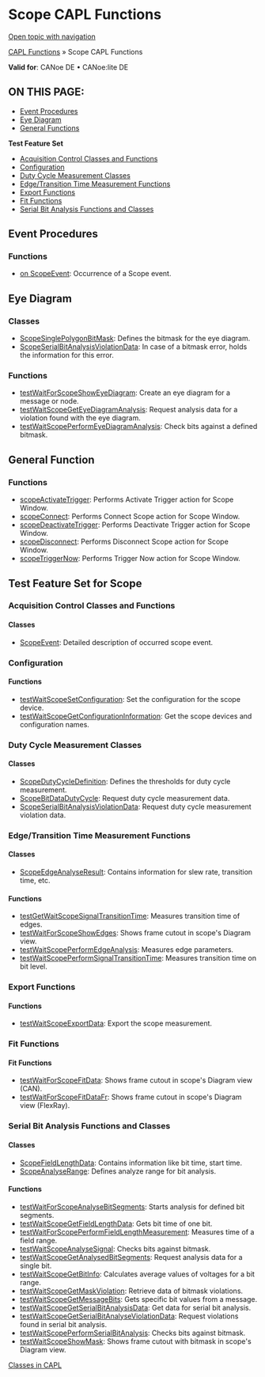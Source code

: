# Scope CAPL Functions

[Open topic with navigation](../../../../CANoeDEFamily.htm#Topics/CAPLFunctions/Scope/CAPLfunctionsScopeOverview.md)

[CAPL Functions](../CAPLfunctions.md) » Scope CAPL Functions

**Valid for**: CANoe DE • CANoe:lite DE

## ON THIS PAGE:

- [Event Procedures](#EventProcedures)
- [Eye Diagram](#EyeDiagram)
- [General Functions](#General)

**Test Feature Set**

- [Acquisition Control Classes and Functions](#AcquisitionControl)
- [Configuration](#Configuration)
- [Duty Cycle Measurement Classes](#DutyCycleMeas)
- [Edge/Transition Time Measurement Functions](#EdgeTransitionTimeMeas)
- [Export Functions](#Export)
- [Fit Functions](#Fit)
- [Serial Bit Analysis Functions and Classes](#SerialBitAnalysis)

## Event Procedures

### Functions

- [on ScopeEvent](EventProcedures/CAPLfunctionOnScopeEvent.md): Occurrence of a Scope event.

## Eye Diagram

### Classes

- [ScopeSinglePolygonBitMask](Classes/CAPLFunctionScopeSinglePolygonBitMask.md): Defines the bitmask for the eye diagram.
- [ScopeSerialBitAnalysisViolationData](Classes/CAPLfunctionScopeSerialBitAnalysisViolationData.md): In case of a bitmask error, holds the information for this error.

### Functions

- [testWaitForScopeShowEyeDiagram](../Test/Functions/CAPLfunctionTestWaitForScopeShowEyeDiagram.md): Create an eye diagram for a message or node.
- [testWaitScopeGetEyeDiagramAnalysis](../Test/Functions/CAPLfunctionTestWaitScopeGetEyeDiagramAnalysis.md): Request analysis data for a violation found with the eye diagram.
- [testWaitScopePerformEyeDiagramAnalysis](../Test/Functions/CAPLFunctionTestWaitScopePerformEyeDiagramAnalysis.md): Check bits against a defined bitmask.

## General Function

### Functions

- [scopeActivateTrigger](Functions/CAPLfunctionScopeActivateTrigger.md): Performs Activate Trigger action for Scope Window.
- [scopeConnect](Functions/CAPLfunctionScopeConnect.md): Performs Connect Scope action for Scope Window.
- [scopeDeactivateTrigger](Functions/CAPLfunctionScopeDeactivateTrigger.md): Performs Deactivate Trigger action for Scope Window.
- [scopeDisconnect](Functions/CAPLfunctionScopeDisconnect.md): Performs Disconnect Scope action for Scope Window.
- [scopeTriggerNow](Functions/CAPLfunctionScopeTriggerNow.md): Performs Trigger Now action for Scope Window.

## Test Feature Set for Scope

### Acquisition Control Classes and Functions

#### Classes

- [ScopeEvent](Classes/CAPLfunctionsScopeEvent.md): Detailed description of occurred scope event.

### Configuration

#### Functions

- [testWaitScopeSetConfiguration](../Test/Functions/CAPLfunctiontestWaitScopeSetConfiguration.md): Set the configuration for the scope device.
- [testWaitScopeGetConfigurationInformation](../Test/Functions/CAPLfunctionTestWaitScopeGetConfigurationInformation.md): Get the scope devices and configuration names.

### Duty Cycle Measurement Classes

#### Classes

- [ScopeDutyCycleDefinition](Classes/CAPLfunctionScopeDutyCycleDefinition.md): Defines the thresholds for duty cycle measurement.
- [ScopeBitDataDutyCycle](Classes/CAPLfunctionScopeBitDataDutyCycle.md): Request duty cycle measurement data.
- [ScopeSerialBitAnalysisViolationData](Classes/CAPLfunctionScopeSerialBitAnalysisViolationData.md): Request duty cycle measurement violation data.

### Edge/Transition Time Measurement Functions

#### Classes

- [ScopeEdgeAnalyseResult](Classes/CAPLfunctionScopeEdgeAnalysisResult.md): Contains information for slew rate, transition time, etc.

#### Functions

- [testGetWaitScopeSignalTransitionTime](../Test/Functions/CAPLfunctionTestGetWaitScopeSignalTransitionTime.md): Measures transition time of edges.
- [testWaitForScopeShowEdges](../Test/Functions/CAPLfunctionTestWaitForScopeShowEdges.md): Shows frame cutout in scope's Diagram view.
- [testWaitScopePerformEdgeAnalysis](../Test/Functions/CAPLfunctionTestWaitScopePerformEdgeAnalysis.md): Measures edge parameters.
- [testWaitScopePerformSignalTransitionTime](../Test/Functions/CAPLfunctionTestWaitScopePerformSignalTransitionTime.md): Measures transition time on bit level.

### Export Functions

#### Functions

- [testWaitScopeExportData](../Test/Functions/CAPLfunctionTestWaitScopeExportData.md): Export the scope measurement.

### Fit Functions

#### Fit Functions

- [testWaitForScopeFitData](../Test/Functions/CAPLfunctionTestWaitForScopeFitData.md): Shows frame cutout in scope's Diagram view (CAN).
- [testWaitForScopeFitDataFr](../Test/Functions/CAPLfunctionTestWaitForScopeFitDataFr.md): Shows frame cutout in scope's Diagram view (FlexRay).

### Serial Bit Analysis Functions and Classes

#### Classes

- [ScopeFieldLengthData](Classes/CAPLfunctionScopeFieldLengthData.md): Contains information like bit time, start time.
- [ScopeAnalyseRange](Classes/CAPLfunctionScopeAnalyseRange.md): Defines analyze range for bit analysis.

#### Functions

- [testWaitForScopeAnalyseBitSegments](../Test/Functions/CAPLfunctionTestWaitForScopeAnalyseBitSegments.md): Starts analysis for defined bit segments.
- [testWaitScopeGetFieldLengthData](../Test/Functions/CAPLfunctionTestWaitScopeGetFieldLengthData.md): Gets bit time of one bit.
- [testWaitForScopePerformFieldLengthMeasurement](../Test/Functions/CAPLfunctionTestWaitForScopePerformFieldLengthMeasurement.md): Measures time of a field range.
- [testWaitScopeAnalyseSignal](../Test/Functions/CAPLfunctionTestWaitScopeAnalyseSignal.md): Checks bits against bitmask.
- [testWaitScopeGetAnalysedBitSegments](../Test/Functions/CAPLfunctionTestWaitScopeGetAnalysedBitSegments.md): Request analysis data for a single bit.
- [testWaitScopeGetBitInfo](../Test/Functions/CAPLfunctionTestWaitScopeGetBitInfo.md): Calculates average values of voltages for a bit range.
- [testWaitScopeGetMaskViolation](../Test/Functions/CAPLfunctionTestWaitScopeGetMaskViolation.md): Retrieve data of bitmask violations.
- [testWaitScopeGetMessageBits](../Test/Functions/CAPLfunctionTestWaitScopeGetMessageBits.md): Gets specific bit values from a message.
- [testWaitScopeGetSerialBitAnalysisData](../Test/Functions/CAPLfunctionTestWaitScopeGetSerialBitAnalysisData.md): Get data for serial bit analysis.
- [testWaitScopeGetSerialBitAnalyseViolationData](../Test/Functions/CAPLfunctionTestWaitScopeGetSerialBitAnalyseViolationData.md): Request violations found in serial bit analysis.
- [testWaitScopePerformSerialBitAnalysis](../Test/Functions/CAPLfunctionTestWaitScopePerformSerialBitAnalysis.md): Checks bits against bitmask.
- [testWaitScopeShowMask](../Test/Functions/CAPLfunctionTestWaitScopeShowMask.md): Shows frame cutout with bitmask in scope's Diagram view.

[Classes in CAPL](../ObjectOrientedProg/CAPLfunctionsOOPClassesObjects.md)
